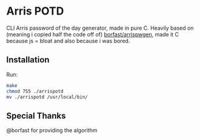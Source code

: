 # Arris POTD

CLI Arris password of the day generator, made in pure C. Heavily based on (meaning i copied half
the code off of) [borfast/arrispwgen](https://github.com/borfast/arrispwgen), made it C because js = bloat
and also because i was bored.

## Installation

Run:

```bash
make
chmod 755 ./arrispotd
mv ./arrispotd /usr/local/bin/
```

## Special Thanks

@borfast for providing the algorithm
